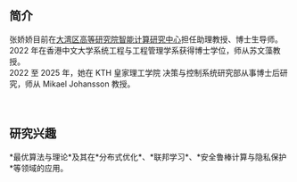 <h2 class="category">简介</h2>

张娇娇目前在[大湾区高等研究院智能计算研究中心](https://www.gbu.edu.cn/menu/208)担任助理教授、博士生导师。  
2022 年在香港中文大学系统工程与工程管理学系获得博士学位，师从苏文藻教授。  
2022 至 2025 年，她在 KTH 皇家理工学院 决策与控制系统研究部从事博士后研究，师从 Mikael Johansson 教授。  
<br><br>

<h2 class="category">研究兴趣</h2>
*最优算法与理论*及其在*分布式优化*、*联邦学习*、*安全鲁棒计算与隐私保护*等领域的应用。